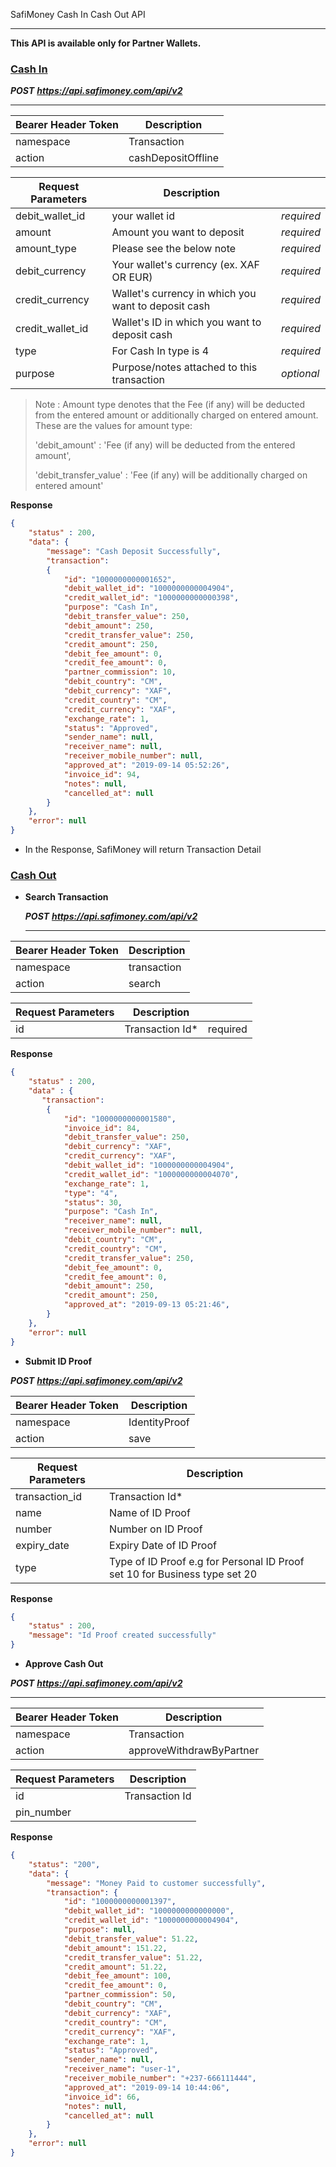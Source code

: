 SafiMoney Cash In Cash Out API

------

**This API is available only for Partner Wallets.**

### <u>**Cash In**</u>



***POST*** ***https://api.safimoney.com/api/v2***

------

| Bearer Header Token | Description        |
| ------------------- | ------------------ |
| namespace           | Transaction        |
| action              | cashDepositOffline |



| Request Parameters | Description                                         |            |
| ------------------ | --------------------------------------------------- | ---------- |
| debit_wallet_id    | your wallet id                                      | *required* |
| amount             | Amount you want to deposit                          | *required* |
| amount_type        | Please see the below note                           | *required* |
| debit_currency     | Your wallet's currency (ex. XAF OR EUR)             | *required* |
| credit_currency    | Wallet's currency in which you want to deposit cash | *required* |
| credit_wallet_id   | Wallet's ID in which you want to deposit cash       | *required* |
| type               | For Cash In type is 4                               | *required* |
| purpose            | Purpose/notes attached to this transaction          | *optional* |

> Note : Amount type denotes that the Fee (if any) will be deducted from the entered amount or additionally charged on entered amount.  
> These are the values for amount type:
>
> 'debit_amount' : 'Fee (if any) will be deducted from the entered amount',
>
> 'debit_transfer_value' : 'Fee (if any) will be additionally charged on entered amount'

**Response**

```json
{
	"status" : 200,
    "data": {
        "message": "Cash Deposit Successfully",
        "transaction": 
        {
            "id": "1000000000001652",
            "debit_wallet_id": "1000000000004904",
            "credit_wallet_id": "1000000000000398",
            "purpose": "Cash In",
            "debit_transfer_value": 250,
            "debit_amount": 250,
            "credit_transfer_value": 250,
            "credit_amount": 250,
            "debit_fee_amount": 0,
            "credit_fee_amount": 0,
            "partner_commission": 10,
            "debit_country": "CM",
            "debit_currency": "XAF",
            "credit_country": "CM",
            "credit_currency": "XAF",
            "exchange_rate": 1,
            "status": "Approved",
            "sender_name": null,
            "receiver_name": null,
            "receiver_mobile_number": null,
            "approved_at": "2019-09-14 05:52:26",
            "invoice_id": 94,
            "notes": null,
            "cancelled_at": null
        }
    },
    "error": null
}
```



- In the Response, SafiMoney will return Transaction Detail

  

### <u>Cash Out</u>



- **Search Transaction** 

  ***POST*** ***https://api.safimoney.com/api/v2***

  ------

| Bearer Header Token | Description |
| ------------------- | ----------- |
| namespace           | transaction |
| action              | search      |



| Request Parameters | Description     |          |
| ------------------ | --------------- | -------- |
| id                 | Transaction Id* | required |

[^id]: do not include SM-, transaction id are purely numerical

**Response**

```json
{
	"status" : 200,
    "data" : {
       "transaction": 
        {
            "id": "1000000000001580",
            "invoice_id": 84,
            "debit_transfer_value": 250,
            "debit_currency": "XAF",
            "credit_currency": "XAF",
            "debit_wallet_id": "1000000000004904",
            "credit_wallet_id": "1000000000004070",
            "exchange_rate": 1,
            "type": "4",
            "status": 30,
            "purpose": "Cash In",
            "receiver_name": null,
            "receiver_mobile_number": null,
            "debit_country": "CM",
            "credit_country": "CM",
            "credit_transfer_value": 250,
            "debit_fee_amount": 0,
            "credit_fee_amount": 0,
            "debit_amount": 250,
            "credit_amount": 250,
            "approved_at": "2019-09-13 05:21:46",   
        }
    },
    "error": null
}
```



- **Submit ID Proof**	    

***POST*** ***https://api.safimoney.com/api/v2***

| Bearer Header Token | Description   |
| ------------------- | ------------- |
| namespace           | IdentityProof |
| action              | save          |



| Request Parameters | Description                                                  |
| ------------------ | ------------------------------------------------------------ |
| transaction_id     | Transaction Id*                                              |
| name               | Name of ID Proof                                             |
| number             | Number on ID Proof                                           |
| expiry_date        | Expiry Date of ID Proof                                      |
| type               | Type of ID Proof e.g for Personal ID Proof set 10 for Business type set 20 |

[^transaction_id]: do not include SM-, transaction id are purely numerical

**Response**

```json
{
	"status" : 200,
    "message": "Id Proof created successfully"
}
```



- **Approve Cash Out**	    

***POST*** ***https://api.safimoney.com/api/v2***

------

| Bearer Header Token | Description              |
| ------------------- | ------------------------ |
| namespace           | Transaction              |
| action              | approveWithdrawByPartner |



| Request Parameters | Description    |
| ------------------ | -------------- |
| id                 | Transaction Id |
| pin_number         |                |

[^id]: do not include SM-, transaction id are purely numerical



**Response**

```json
{
    "status": "200",
    "data": {
        "message": "Money Paid to customer successfully",
        "transaction": {
            "id": "1000000000001397",
            "debit_wallet_id": "1000000000000000",
            "credit_wallet_id": "1000000000004904",
            "purpose": null,
            "debit_transfer_value": 51.22,
            "debit_amount": 151.22,
            "credit_transfer_value": 51.22,
            "credit_amount": 51.22,
            "debit_fee_amount": 100,
            "credit_fee_amount": 0,
            "partner_commission": 50,
            "debit_country": "CM",
            "debit_currency": "XAF",
            "credit_country": "CM",
            "credit_currency": "XAF",
            "exchange_rate": 1,
            "status": "Approved",
            "sender_name": null,
            "receiver_name": "user-1",
            "receiver_mobile_number": "+237-666111444",
            "approved_at": "2019-09-14 10:44:06",
            "invoice_id": 66,
            "notes": null,
            "cancelled_at": null
        }
    },
    "error": null
}
```



